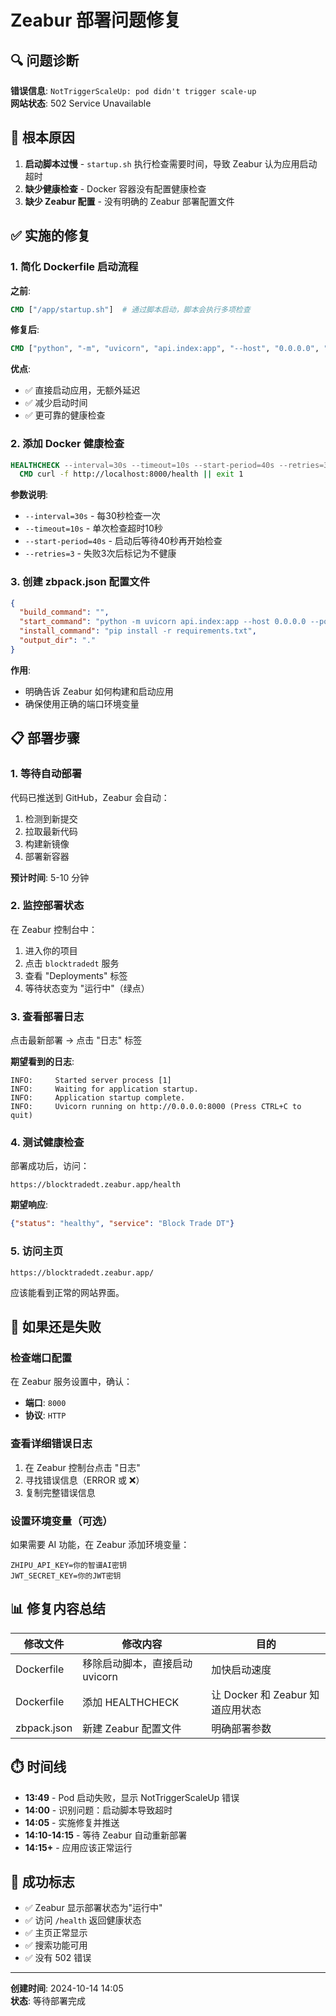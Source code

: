 # Zeabur 部署问题修复

## 🔍 问题诊断

**错误信息**: `NotTriggerScaleUp: pod didn't trigger scale-up`  
**网站状态**: 502 Service Unavailable

## 🎯 根本原因

1. **启动脚本过慢** - `startup.sh` 执行检查需要时间，导致 Zeabur 认为应用启动超时
2. **缺少健康检查** - Docker 容器没有配置健康检查
3. **缺少 Zeabur 配置** - 没有明确的 Zeabur 部署配置文件

## ✅ 实施的修复

### 1. 简化 Dockerfile 启动流程

**之前**:
```dockerfile
CMD ["/app/startup.sh"]  # 通过脚本启动，脚本会执行多项检查
```

**修复后**:
```dockerfile
CMD ["python", "-m", "uvicorn", "api.index:app", "--host", "0.0.0.0", "--port", "8000"]
```

**优点**:
- ✅ 直接启动应用，无额外延迟
- ✅ 减少启动时间
- ✅ 更可靠的健康检查

### 2. 添加 Docker 健康检查

```dockerfile
HEALTHCHECK --interval=30s --timeout=10s --start-period=40s --retries=3 \
  CMD curl -f http://localhost:8000/health || exit 1
```

**参数说明**:
- `--interval=30s` - 每30秒检查一次
- `--timeout=10s` - 单次检查超时10秒
- `--start-period=40s` - 启动后等待40秒再开始检查
- `--retries=3` - 失败3次后标记为不健康

### 3. 创建 zbpack.json 配置文件

```json
{
  "build_command": "",
  "start_command": "python -m uvicorn api.index:app --host 0.0.0.0 --port ${PORT:-8000}",
  "install_command": "pip install -r requirements.txt",
  "output_dir": "."
}
```

**作用**:
- 明确告诉 Zeabur 如何构建和启动应用
- 确保使用正确的端口环境变量

## 📋 部署步骤

### 1. 等待自动部署

代码已推送到 GitHub，Zeabur 会自动：
1. 检测到新提交
2. 拉取最新代码
3. 构建新镜像
4. 部署新容器

**预计时间**: 5-10 分钟

### 2. 监控部署状态

在 Zeabur 控制台中：
1. 进入你的项目
2. 点击 `blocktradedt` 服务
3. 查看 "Deployments" 标签
4. 等待状态变为 "运行中"（绿点）

### 3. 查看部署日志

点击最新部署 → 点击 "日志" 标签

**期望看到的日志**:
```
INFO:     Started server process [1]
INFO:     Waiting for application startup.
INFO:     Application startup complete.
INFO:     Uvicorn running on http://0.0.0.0:8000 (Press CTRL+C to quit)
```

### 4. 测试健康检查

部署成功后，访问：
```
https://blocktradedt.zeabur.app/health
```

**期望响应**:
```json
{"status": "healthy", "service": "Block Trade DT"}
```

### 5. 访问主页

```
https://blocktradedt.zeabur.app/
```

应该能看到正常的网站界面。

## 🔧 如果还是失败

### 检查端口配置

在 Zeabur 服务设置中，确认：
- **端口**: `8000`
- **协议**: `HTTP`

### 查看详细错误日志

1. 在 Zeabur 控制台点击 "日志"
2. 寻找错误信息（ERROR 或 ❌）
3. 复制完整错误信息

### 设置环境变量（可选）

如果需要 AI 功能，在 Zeabur 添加环境变量：

```
ZHIPU_API_KEY=你的智谱AI密钥
JWT_SECRET_KEY=你的JWT密钥
```

## 📊 修复内容总结

| 修改文件 | 修改内容 | 目的 |
|---------|---------|------|
| Dockerfile | 移除启动脚本，直接启动 uvicorn | 加快启动速度 |
| Dockerfile | 添加 HEALTHCHECK | 让 Docker 和 Zeabur 知道应用状态 |
| zbpack.json | 新建 Zeabur 配置文件 | 明确部署参数 |

## ⏱️ 时间线

- **13:49** - Pod 启动失败，显示 NotTriggerScaleUp 错误
- **14:00** - 识别问题：启动脚本导致超时
- **14:05** - 实施修复并推送
- **14:10-14:15** - 等待 Zeabur 自动重新部署
- **14:15+** - 应用应该正常运行

## 🎯 成功标志

- ✅ Zeabur 显示部署状态为"运行中"
- ✅ 访问 `/health` 返回健康状态
- ✅ 主页正常显示
- ✅ 搜索功能可用
- ✅ 没有 502 错误

---

**创建时间**: 2024-10-14 14:05  
**状态**: 等待部署完成















